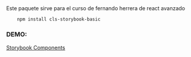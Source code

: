 ## 
 Este paquete sirve para el curso de fernando herrera de react avanzado


```
    npm install cls-storybook-basic
```

### DEMO:
[Storybook Components](https://effulgent-axolotl-3b7b23.netlify.app/?path=/story/example-introduction--page)
